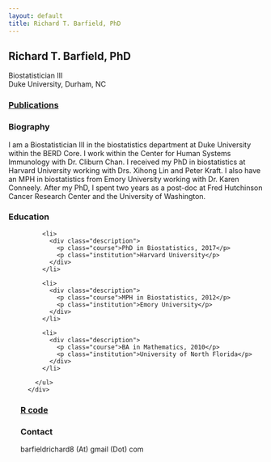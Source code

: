 ```yaml
---
layout: default
title: Richard T. Barfield, PhD
---
```



<html lang="en-us">

<div class="blurb">
	<h2>Richard T. Barfield, PhD</h2>
	<p>Biostatistician III <br> Duke University, Durham, NC </p>       
</div><!-- /.blurb -->

<p class="view"><a href="pages/publications.html"> <h3>Publications</h3> </a></p>          

<h3 id="biography">Biography</h3>


<p> I am a Biostatistician III in the biostatistics department at Duke University within the BERD Core. I work within the Center for Human Systems Immunology with Dr. Cliburn Chan. I received my PhD in biostatistics at Harvard University working with Drs. Xihong Lin and Peter Kraft. I also have an MPH in biostatistics from Emory University working with Dr. Karen Conneely. After my PhD, I spent two years as a post-doc at Fred Hutchinson Cancer Research Center and the University of Washington.</p>


<h3 id="education">Education</h3>
      <div class="col-sm-7">
        <ul class="ul-edu fa-ul">
          
          <li>
            <div class="description">
              <p class="course">PhD in Biostatistics, 2017</p>
              <p class="institution">Harvard University</p>
            </div>
          </li>

          <li>
            <div class="description">
              <p class="course">MPH in Biostatistics, 2012</p>
              <p class="institution">Emory University</p>
            </div>
          </li>
          
          <li>
            <div class="description">
              <p class="course">BA in Mathematics, 2010</p>
              <p class="institution">University of North Florida</p>
            </div>
          </li>
          
        </ul>
      </div>

<p class="view"><a href="pages/Rcode.html"> <h3>R code</h3> </a></p>

<h3 id="Contact">Contact</h3>
<p>barfieldrichard8 (At) gmail (Dot) com</p>

